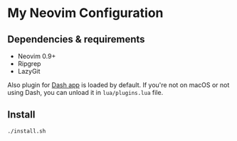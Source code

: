 # My Neovim Configuration

## Dependencies & requirements 

- Neovim 0.9+
- Ripgrep
- LazyGit

Also plugin for [Dash app](https://kapeli.com/dash) is loaded by default. If you're not on macOS or not using Dash, you can unload it in `lua/plugins.lua` file.

## Install

```shell
./install.sh
```

